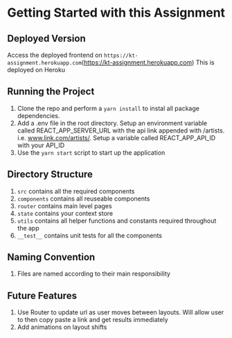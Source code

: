 # Getting Started with this Assignment

## Deployed Version
Access the deployed frontend on `https://kt-assignment.herokuapp.com`(https://kt-assignment.herokuapp.com)
This is deployed on Heroku

## Running the Project

1. Clone the repo and perform a `yarn install` to instal all package dependencies.
2. Add a .env file in the root directory. Setup an environment variable called REACT_APP_SERVER_URL with the api link appended with /artists. i.e. www.link.com/artists/. Setup a variable called REACT_APP_API_ID with your API_ID
3. Use the `yarn start` script to start up the application

## Directory Structure
1. `src` contains all the required components
2. `components` contains all reuseable components
3. `router` contains main level pages
4. `state` contains your context store
5. `utils` contains all helper functions and constants required throughout the app
6. `__test__` contains unit tests for all the components

## Naming Convention

1. Files are named according to their main responsibility

## Future Features
1. Use Router to update url as user moves between layouts. Will allow user to then copy paste a link and get results immediately
2. Add animations on layout shifts

